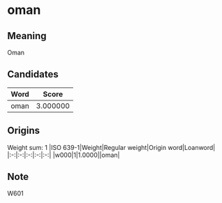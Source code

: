 # oman

## Meaning

Oman

## Candidates

|Word|Score|
|:-:|:-:|
|oman|3.000000|

## Origins

Weight sum: 1
|ISO 639-1|Weight|Regular weight|Origin word|Loanword|
|:-:|:-:|:-:|:-:|:-:|
|w000|1|1.0000||oman|

## Note

W601
